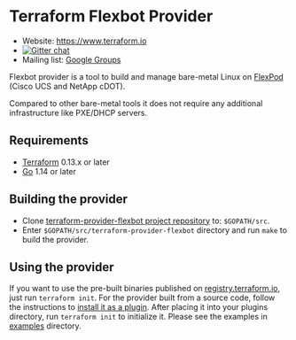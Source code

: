 Terraform Flexbot Provider
==========================

- Website: https://www.terraform.io
- [![Gitter chat](https://badges.gitter.im/hashicorp-terraform/Lobby.png)](https://gitter.im/hashicorp-terraform/Lobby)
- Mailing list: [Google Groups](http://groups.google.com/group/terraform-tool)

Flexbot provider is a tool to build and manage bare-metal Linux on [FlexPod](https://flexpod.com) (Cisco UCS and NetApp cDOT).

Compared to other bare-metal tools it does not require any additional infrastructure like PXE/DHCP servers.

Requirements
------------

- [Terraform](https://www.terraform.io/downloads.html) 0.13.x or later
- [Go](https://golang.org/doc/install) 1.14 or later

Building the provider
---------------------

* Clone [terraform-provider-flexbot project repository](https://github.com/igor-feoktistov/terraform-provider-flexbot) to: `$GOPATH/src`.
* Enter `$GOPATH/src/terraform-provider-flexbot` directory and run `make` to build the provider.


Using the provider
------------------
If you want to use the pre-built binaries published on [registry.terraform.io](https://registry.terraform.io/providers/igor-feoktistov/flexbot), just run `terraform init`.
For the provider built from a source code, follow the instructions to [install it as a plugin](https://www.terraform.io/docs/language/providers/requirements.html).
After placing it into your plugins directory, run `terraform init` to initialize it. Please see the examples in [examples](https://github.com/igor-feoktistov/terraform-provider-flexbot/tree/master/examples) directory.
